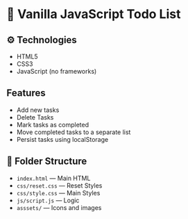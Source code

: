 # 📝 Vanilla JavaScript Todo List

## ⚙️ Technologies

- HTML5
- CSS3
- JavaScript (no frameworks)

## Features
- Add new tasks
- Delete Tasks
- Mark tasks as completed
- Move completed tasks to a separate list
- Persist tasks using localStorage

## 📁 Folder Structure

- `index.html` — Main HTML
- `css/reset.css` — Reset Styles
- `css/style.css` — Main Styles
- `js/script.js` — Logic
- `asssets/` — Icons and images